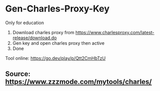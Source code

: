 # Gen-Charles-Proxy-Key
Only for education
1. Download charles proxy from <a>https://www.charlesproxy.com/latest-release/download.do</a>
2. Gen key and open charles proxy then active
3. Done

Tool online: https://go.dev/play/p/Qtt2CmHbTzU

## Source: https://www.zzzmode.com/mytools/charles/
